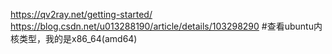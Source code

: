 https://qv2ray.net/getting-started/  
https://blog.csdn.net/u013288190/article/details/103298290  #查看ubuntu内核类型，我的是x86_64(amd64)  
